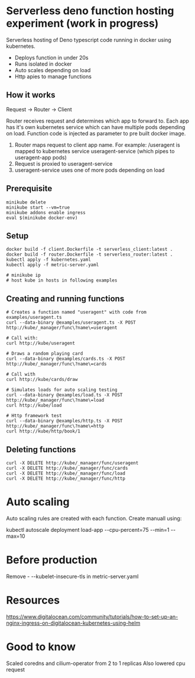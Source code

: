 # Serverless deno function hosting experiment (work in progress)

Serverless hosting of Deno typescript code running in docker using kubernetes.

- Deploys function in under 20s
- Runs isolated in docker
- Auto scales depending on load
- Http apies to manage functions

## How it works

Request -> Router -> Client 

Router receives request and determines which app to forward to. Each app has it's own kubernetes service which can have multiple pods depending on load. Function code is injected as parameter to pre built docker image.

1. Router maps request to client app name. For example: /useragent is mapped to kubernetes service useragent-service (which pipes to useragent-app pods)
2. Request is proxied to useragent-service
3. useragent-service uses one of more pods depending on load

## Prerequisite

    minikube delete
    minikube start --vm=true
    minikube addons enable ingress
    eval $(minikube docker-env)

## Setup

    docker build -f client.Dockerfile -t serverless_client:latest . 
    docker build -f router.Dockerfile -t serverless_router:latest . 
    kubectl apply -f kubernetes.yaml
    kubectl apply -f metric-server.yaml

    # minikube ip
    # host kube in hosts in following examples

## Creating and running functions

    # Creates a function named "useragent" with code from examples/useragent.ts
    curl --data-binary @examples/useragent.ts -X POST http://kube/_manager/func\?name\=useragent

    # Call with:
    curl http://kube/useragent

    # Draws a random playing card
    curl --data-binary @examples/cards.ts -X POST http://kube/_manager/func\?name\=cards

    # Call with
    curl http://kube/cards/draw

    # Simulates loads for auto scaling testing
    curl --data-binary @examples/load.ts -X POST http://kube/_manager/func\?name\=load
    curl http://kube/load

    # Http framework test
    curl --data-binary @examples/http.ts -X POST http://kube/_manager/func\?name\=http
    curl http://kube/http/book/1

## Deleting functions

    curl -X DELETE http://kube/_manager/func/useragent
    curl -X DELETE http://kube/_manager/func/cards
    curl -X DELETE http://kube/_manager/func/load
    curl -X DELETE http://kube/_manager/func/http

# Auto scaling

Auto scaling rules are created with each function. Create manuall using:

kubectl autoscale deployment load-app --cpu-percent=75 --min=1 --max=10

# Before production

Remove - --kubelet-insecure-tls in metric-server.yaml

# Resources

https://www.digitalocean.com/community/tutorials/how-to-set-up-an-nginx-ingress-on-digitalocean-kubernetes-using-helm

# Good to know

Scaled coredns and cilium-operator from 2 to 1 replicas
Also lowered cpu request
